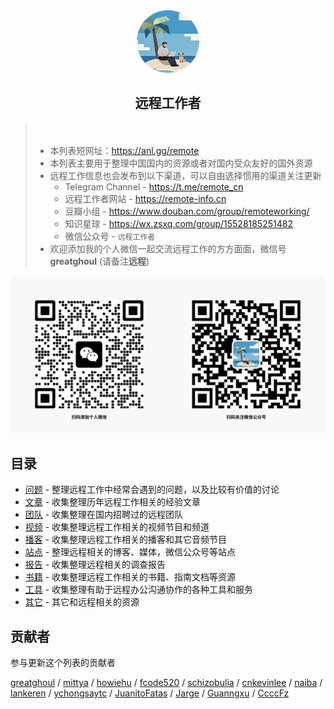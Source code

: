 
<div align="center">
  <img src="./assets/logo.png" alt="Remote Working Logo" width="100">
</div>
<h2 align="center">远程工作者</h2>

> 　
> - 本列表短网址：<https://anl.gg/remote>
> - 本列表主要用于整理中国国内的资源或者对国内受众友好的国外资源
> - 远程工作信息也会发布到以下渠道，可以自由选择惯用的渠道关注更新
>   - Telegram Channel - https://t.me/remote_cn
>   - 远程工作者网站 - https://remote-info.cn
>   - 豆瓣小组 - https://www.douban.com/group/remoteworking/
>   - 知识星球 - https://wx.zsxq.com/group/15528185251482
>   - 微信公众号 - `远程工作者`
> - 欢迎添加我的个人微信一起交流远程工作的方方面面，微信号 **greatghoul** (请备注**远程**)
> 　

![](./assets/qrcode.png)

<a name="mulu"></a>

## 目录

- [问题](issues) - 整理远程工作中经常会遇到的问题，以及比较有价值的讨论
- [文章](posts) - 收集整理历年远程工作相关的经验文章
- [团队](teams) - 收集整理在国内招聘过的远程团队
- [视频](videos) - 收集整理远程工作相关的视频节目和频道
- [播客](podcasts) - 收集整理远程工作相关的播客和其它音频节目
- [站点](sites) - 整理远程相关的博客、媒体，微信公众号等站点
- [报告](reports) - 收集整理远程相关的调查报告
- [书籍](books) - 收集整理远程工作相关的书籍、指南文档等资源
- [工具](tools) - 收集整理有助于远程办公沟通协作的各种工具和服务
- [其它](others) - 其它和远程相关的资源

<a name="gongxian"></a>
## 贡献者

参与更新这个列表的贡献者

[greatghoul](https://api.github.com/users/greatghoul) / [mittya](https://api.github.com/users/mittya) / [howiehu](https://api.github.com/users/howiehu) / [fcode520](https://api.github.com/users/fcode520) / [schizobulia](https://api.github.com/users/schizobulia) / [cnkevinlee](https://api.github.com/users/cnkevinlee) / [naiba](https://api.github.com/users/naiba) / [lankeren](https://api.github.com/users/lankeren) / [ychongsaytc](https://api.github.com/users/ychongsaytc) / [JuanitoFatas](https://api.github.com/users/JuanitoFatas) / [Jarge](https://www.yuque.com/jarge) / [Guanngxu](https://github.com/Guanngxu) / [CcccFz](https://github.com/CcccFz)
